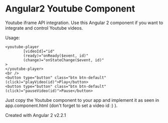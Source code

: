 # Angular2 Youtube Component
Youtube iframe API integration. Use this Angular 2 component if you 
want to integrate and control Youtube videos.

Usage:
```
<youtube-player
        [videoId]="id"
        (ready)="onReady($event, id)"
        (change)="onStateChange($event, id)"
>
</youtube-player>
<br />
<button type="button" class="btn btn-default" (click)="playVideo(id)">Play</button>
<button type="button" class="btn btn-default" (click)="pauseVideo(id)">Pause</button>
```

Just copy the Youtube component to your app and implement it as seen
in app.component.html (don't forget to set a video id :) ).

Created with Angular 2 v2.2.1